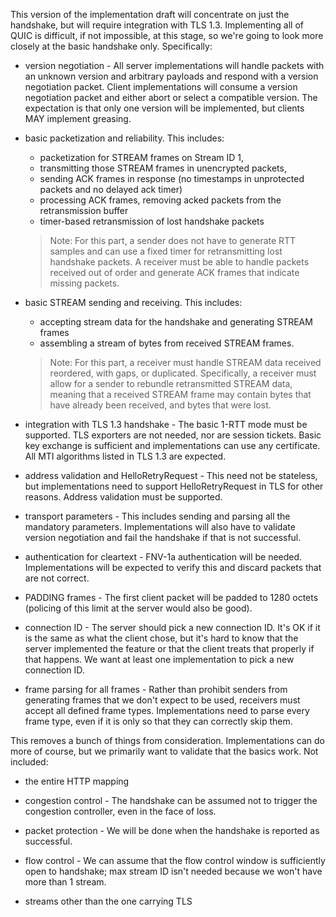 This version of the implementation draft will concentrate on just the handshake, but will require integration with TLS 1.3. Implementing all of QUIC is difficult, if not impossible, at this stage, so we're going to look more closely at the basic handshake only. Specifically:

* version negotiation - All server implementations will handle packets with an unknown version and arbitrary payloads and respond with a version negotiation packet. Client implementations will consume a version negotiation packet and either abort or select a compatible version. The expectation is that only one version will be implemented, but clients MAY implement greasing.

* basic packetization and reliability. This includes:
  * packetization for STREAM frames on Stream ID 1,
  * transmitting those STREAM frames in unencrypted packets, 
  * sending ACK frames in response (no timestamps in unprotected packets and no delayed ack timer)
  * processing ACK frames, removing acked packets from the retransmission buffer
  * timer-based retransmission of lost handshake packets

  > Note: For this part, a sender does not have to generate RTT samples and can use a fixed timer for retransmitting lost handshake packets. A receiver must be able to handle packets received out of order and generate ACK frames that indicate missing packets.

* basic STREAM sending and receiving. This includes:
  * accepting stream data for the handshake and generating STREAM frames
  * assembling a stream of bytes from received STREAM frames.

  > Note: For this part, a receiver must handle STREAM data received reordered, with gaps, or duplicated. Specifically, a receiver must allow for a sender to rebundle retransmitted STREAM data, meaning that a received STREAM frame may contain bytes that have already been received, and bytes that were lost.

* integration with TLS 1.3 handshake - The basic 1-RTT mode must be supported. TLS exporters are not needed, nor are session tickets.  Basic key exchange is sufficient and implementations can use any certificate.  All MTI algorithms listed in TLS 1.3 are expected.

* address validation and HelloRetryRequest - This need not be stateless, but implementations need to support HelloRetryRequest in TLS for other reasons. Address validation must be supported.

* transport parameters - This includes sending and parsing all the mandatory parameters. Implementations will also have to validate version negotiation and fail the handshake if that is not successful.

* authentication for cleartext - FNV-1a authentication will be needed.  Implementations will be expected to verify this and discard packets that are not correct.

* PADDING frames - The first client packet will be padded to 1280 octets (policing of this limit at the server would also be good).

* connection ID - The server should pick a new connection ID.   It's OK if it is the same as what the client chose, but it's hard to know that the server implemented the feature or that the client treats that properly if that happens.  We want at least one implementation to pick a new connection ID.

* frame parsing for all frames - Rather than prohibit senders from generating frames that we don't expect to be used, receivers must accept all defined frame types.  Implementations need to parse every frame type, even if it is only so that they can correctly skip them.

This removes a bunch of things from consideration.  Implementations can do more of course, but we primarily want to validate that the basics work.  Not included:

* the entire HTTP mapping

* congestion control - The handshake can be assumed not to trigger the congestion controller, even in the face of loss.

* packet protection - We will be done when the handshake is reported as successful.

* flow control - We can assume that the flow control window is sufficiently open to handshake; max stream ID isn't needed because we won't have more than 1 stream.

* streams other than the one carrying TLS